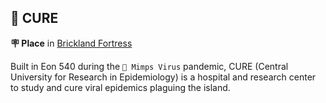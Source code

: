 ## 🏥 CURE

**🪧 Place** in [Brickland Fortress](<https://zeithalt.github.io/r/brickland_fortress.html>)

Built in Eon 540 during the `🦠 Mimps Virus` pandemic, CURE (Central University for Research in Epidemiology) is a hospital and research center to study and cure viral epidemics plaguing the island.

<!---
keywords: ps, brickland, fortress, mimps, epidemiology, hospital, viral, pandemic
aliases: 
-->